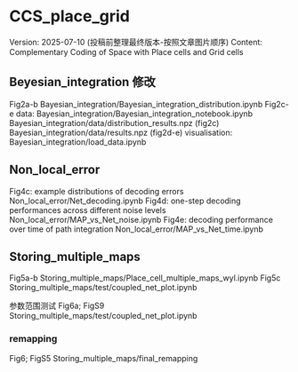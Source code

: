 # CCS_place_grid
Version: 2025-07-10 (投稿前整理最终版本-按照文章图片顺序)
Content: Complementary Coding of Space with Place cells and Grid cells


## Beyesian_integration 修改
Fig2a-b 
Bayesian_integration/Bayesian_integration_distribution.ipynb 
Fig2c-e 
data: 
Bayesian_integration/Bayesian_integration_notebook.ipynb
Bayesian_integration/data/distribution_results.npz (fig2c)
Bayesian_integration/data/results.npz (fig2d-e)
visualisation: 
Bayesian_integration/load_data.ipynb


## Non_local_error
Fig4c: example distributions of decoding errors 
Non_local_error/Net_decoding.ipynb
Fig4d: one-step decoding performances across different noise levels 
Non_local_error/MAP_vs_Net_noise.ipynb
Fig4e: decoding performance over time of path integration
Non_local_error/MAP_vs_Net_time.ipynb


## Storing_multiple_maps
Fig5a-b
Storing_multiple_maps/Place_cell_multiple_maps_wyl.ipynb
Fig5c
Storing_multiple_maps/test/coupled_net_plot.ipynb

参数范围测试 
Fig6a; FigS9
Storing_multiple_maps/test/coupled_net_plot.ipynb


### remapping
Fig6; FigS5
Storing_multiple_maps/final_remapping